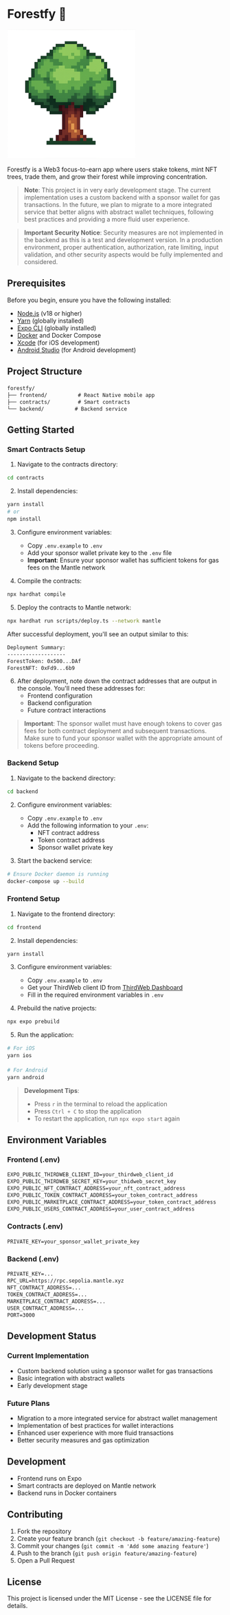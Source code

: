 # Forestfy 🌳

<img src="frontend/public/treenormal.png" alt="Forestfy Tree" width="300"/>

Forestfy is a Web3 focus-to-earn app where users stake tokens, mint NFT trees, trade them, and grow their forest while improving concentration.

> **Note**: This project is in very early development stage. The current implementation uses a custom backend with a sponsor wallet for gas transactions. In the future, we plan to migrate to a more integrated service that better aligns with abstract wallet techniques, following best practices and providing a more fluid user experience.

> **Important Security Notice**: Security measures are not implemented in the backend as this is a test and development version. In a production environment, proper authentication, authorization, rate limiting, input validation, and other security aspects would be fully implemented and considered.

## Prerequisites

Before you begin, ensure you have the following installed:

- [Node.js](https://nodejs.org/) (v18 or higher)
- [Yarn](https://yarnpkg.com/) (globally installed)
- [Expo CLI](https://docs.expo.dev/get-started/installation/) (globally installed)
- [Docker](https://www.docker.com/products/docker-desktop/) and Docker Compose
- [Xcode](https://developer.apple.com/xcode/) (for iOS development)
- [Android Studio](https://developer.android.com/studio) (for Android development)

## Project Structure

```
forestfy/
├── frontend/          # React Native mobile app
├── contracts/         # Smart contracts
└── backend/          # Backend service
```

## Getting Started

### Smart Contracts Setup

1. Navigate to the contracts directory:

```bash
cd contracts
```

2. Install dependencies:

```bash
yarn install
# or
npm install
```

3. Configure environment variables:

   - Copy `.env.example` to `.env`
   - Add your sponsor wallet private key to the `.env` file
   - **Important**: Ensure your sponsor wallet has sufficient tokens for gas fees on the Mantle network

4. Compile the contracts:

```bash
npx hardhat compile
```

5. Deploy the contracts to Mantle network:

```bash
npx hardhat run scripts/deploy.ts --network mantle
```

After successful deployment, you'll see an output similar to this:

```
Deployment Summary:
-------------------
ForestToken: 0x500...DAf
ForestNFT: 0xFd9...6b9
```

6. After deployment, note down the contract addresses that are output in the console. You'll need these addresses for:
   - Frontend configuration
   - Backend configuration
   - Future contract interactions

> **Important**: The sponsor wallet must have enough tokens to cover gas fees for both contract deployment and subsequent transactions. Make sure to fund your sponsor wallet with the appropriate amount of tokens before proceeding.

### Backend Setup

1. Navigate to the backend directory:

```bash
cd backend
```

2. Configure environment variables:

   - Copy `.env.example` to `.env`
   - Add the following information to your `.env`:
     - NFT contract address
     - Token contract address
     - Sponsor wallet private key

3. Start the backend service:

```bash
# Ensure Docker daemon is running
docker-compose up --build
```

### Frontend Setup

1. Navigate to the frontend directory:

```bash
cd frontend
```

2. Install dependencies:

```bash
yarn install
```

3. Configure environment variables:

   - Copy `.env.example` to `.env`
   - Get your ThirdWeb client ID from [ThirdWeb Dashboard](https://thirdweb.com/dashboard/settings)
   - Fill in the required environment variables in `.env`

4. Prebuild the native projects:

```bash
npx expo prebuild
```

5. Run the application:

```bash
# For iOS
yarn ios

# For Android
yarn android
```

> **Development Tips**:
>
> - Press `r` in the terminal to reload the application
> - Press `Ctrl + C` to stop the application
> - To restart the application, run `npx expo start` again

## Environment Variables

### Frontend (.env)

```
EXPO_PUBLIC_THIRDWEB_CLIENT_ID=your_thirdweb_client_id
EXPO_PUBLIC_THIRDWEB_SECRET_KEY=your_thidweb_secret_key
EXPO_PUBLIC_NFT_CONTRACT_ADDRESS=your_nft_contract_address
EXPO_PUBLIC_TOKEN_CONTRACT_ADDRESS=your_token_contract_address
EXPO_PUBLIC_MARKETPLACE_CONTRACT_ADDRESS=your_token_contract_address
EXPO_PUBLIC_USERS_CONTRACT_ADDRESS=your_user_contract_address

```

### Contracts (.env)

```
PRIVATE_KEY=your_sponsor_wallet_private_key
```

### Backend (.env)

```
PRIVATE_KEY=...
RPC_URL=https://rpc.sepolia.mantle.xyz
NFT_CONTRACT_ADDRESS=...
TOKEN_CONTRACT_ADDRESS=...
MARKETPLACE_CONTRACT_ADDRESS=...
USER_CONTRACT_ADDRESS=...
PORT=3000

```

## Development Status

### Current Implementation

- Custom backend solution using a sponsor wallet for gas transactions
- Basic integration with abstract wallets
- Early development stage

### Future Plans

- Migration to a more integrated service for abstract wallet management
- Implementation of best practices for wallet interactions
- Enhanced user experience with more fluid transactions
- Better security measures and gas optimization

## Development

- Frontend runs on Expo
- Smart contracts are deployed on Mantle network
- Backend runs in Docker containers

## Contributing

1. Fork the repository
2. Create your feature branch (`git checkout -b feature/amazing-feature`)
3. Commit your changes (`git commit -m 'Add some amazing feature'`)
4. Push to the branch (`git push origin feature/amazing-feature`)
5. Open a Pull Request

## License

This project is licensed under the MIT License - see the LICENSE file for details.
